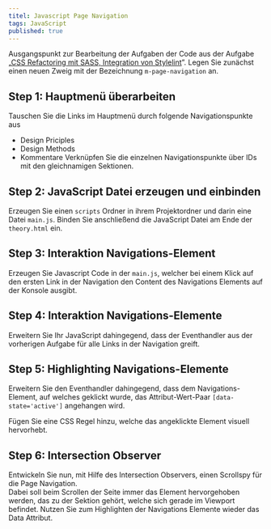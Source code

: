 ```yaml
---
titel: Javascript Page Navigation
tags: JavaScript
published: true
---
```


Ausgangspunkt zur Bearbeitung der Aufgaben der Code aus der Aufgabe „[CSS Refactoring mit SASS, Integration von Stylelint](/mi-bachelor-webdevelopment/assignments/css-grid-sass-transitions/)”. Legen Sie zunächst einen neuen Zweig mit der Bezeichnung `m-page-navigation` an.


## Step 1: Hauptmenü überarbeiten
Tauschen Sie die Links im Hauptmenü durch folgende Navigationspunkte aus
* Design Priciples
* Design Methods
* Kommentare
Verknüpfen Sie die einzelnen Navigationspunkte über IDs mit den gleichnamigen Sektionen.

## Step 2: JavaScript Datei erzeugen und einbinden
Erzeugen Sie einen `scripts` Ordner in ihrem Projektordner und darin eine Datei `main.js`.
Binden Sie anschließend die JavaScript Datei am Ende der `theory.html` ein.
 
## Step 3: Interaktion Navigations-Element
Erzeugen Sie Javascript Code in der `main.js`, welcher bei einem Klick auf den ersten Link in der Navigation den Content des Navigations Elements auf der Konsole ausgibt.

## Step 4: Interaktion Navigations-Elemente
Erweitern Sie Ihr JavaScript dahingegend, dass der Eventhandler aus der vorherigen Aufgabe für alle Links in der Navigation greift.

## Step 5: Highlighting Navigations-Elemente
Erweitern Sie den Eventhandler dahingegend, dass dem Navigations-Element, auf welches geklickt wurde, das Attribut-Wert-Paar `[data-state='active']` angehangen wird.

Fügen Sie eine CSS Regel hinzu, welche das angeklickte Element visuell hervorhebt.

## Step 6: Intersection Observer
Entwickeln Sie nun, mit Hilfe des Intersection Observers, einen Scrollspy für die Page Navigation.  
Dabei soll beim Scrollen der Seite immer das Element hervorgehoben werden, das zu der Sektion gehört, welche sich gerade im Viewport befindet. Nutzen Sie zum Highlighten der Navigations Elemente wieder das Data Attribut.
